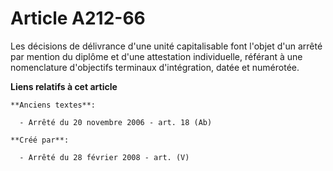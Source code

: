 # Article A212-66

Les décisions de délivrance d'une unité capitalisable font l'objet d'un arrêté par mention du diplôme et d'une attestation
individuelle, référant à une nomenclature d'objectifs terminaux d'intégration, datée et numérotée.

**Liens relatifs à cet article**

	**Anciens textes**:

	  - Arrêté du 20 novembre 2006 - art. 18 (Ab)

	**Créé par**:

	  - Arrêté du 28 février 2008 - art. (V)
